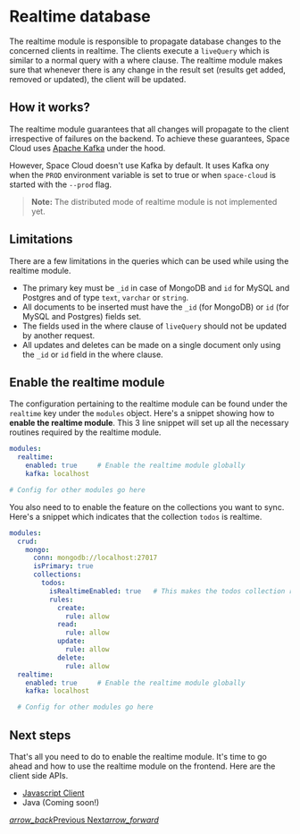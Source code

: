 # Realtime database

The realtime module is responsible to propagate database changes to the concerned clients in realtime. The clients execute a `liveQuery` which is similar to a normal query with a where clause. The realtime module makes sure that whenever there is any change in the result set (results get added, removed or updated), the client will be updated.

## How it works?

The realtime module guarantees that all changes will propagate to the client irrespective of failures on the backend. To achieve these guarantees, Space Cloud uses [Apache Kafka](https://apache.kafka.org) under the hood.

However, Space Cloud doesn't use Kafka by default. It uses Kafka ony when the `PROD` environment variable is set to true or when `space-cloud` is started with the `--prod` flag.

> **Note:** The distributed mode of realtime module is not implemented yet.

## Limitations

There are a few limitations in the queries which can be used while using the realtime module.

- The primary key must be `_id` in case of MongoDB and `id` for MySQL and Postgres and of type `text`, `varchar` or `string`.
- All documents to be inserted must have the `_id` (for MongoDB) or `id` (for MySQL and Postgres) fields set.
- The fields used in the where clause of `liveQuery` should not be updated by another request.
- All updates and deletes can be made on a single document only using the `_id` or `id` field in the where clause.

## Enable the realtime module

The configuration pertaining to the realtime module can be found under the `realtime` key under the `modules` object. Here's a snippet showing how to **enable the realtime module**. This 3 line snippet will set up all the necessary routines required by the realtime module.

```yaml
modules:
  realtime:
    enabled: true     # Enable the realtime module globally
    kafka: localhost

# Config for other modules go here 
```

You also need to to enable the feature on the collections you want to sync. Here's a snippet which indicates that the collection `todos` is realtime.

```yaml
modules:
  crud:
    mongo:
      conn: mongodb://localhost:27017
      isPrimary: true
      collections:
        todos:
          isRealtimeEnabled: true   # This makes the todos collection realtime
          rules:
            create:
              rule: allow
            read:
              rule: allow
            update:
              rule: allow
            delete:
              rule: allow
  realtime:
    enabled: true     # Enable the realtime module globally
    kafka: localhost

  # Config for other modules go here 
```

## Next steps
That's all you need to do to enable the realtime module. It's time to go ahead and how to use the realtime module on the frontend. Here are the client side APIs.
- [Javascript Client](/docs/api/javascript)
- Java (Coming soon!)

<div class="btns-wrapper">
  <a href="/docs/database" class="waves-effect waves-light btn primary-btn-border btn-small">
    <i class="material-icons btn-with-icon">arrow_back</i>Previous
  </a>
  <a href="/docs/file-storage" class="waves-effect waves-light btn primary-btn-fill btn-small">
    Next<i class="material-icons btn-with-icon">arrow_forward</i>
  </a>
</div>